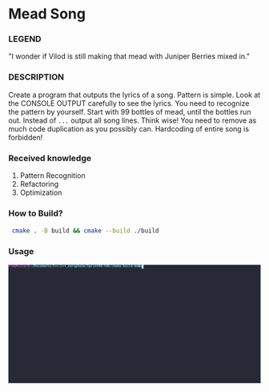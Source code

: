 # Mead Song

### LEGEND

"I wonder if Vilod is still making that mead with Juniper Berries mixed in."

### DESCRIPTION

Create a program that outputs the lyrics of a song. Pattern is simple. Look at the CONSOLE
OUTPUT carefully to see the lyrics. You need to recognize the pattern by yourself.
Start with 99 bottles of mead, until the bottles run out. Instead of `...` output all song
lines. Think wise! You need to remove as much code duplication as you possibly can.
Hardcoding of entire song is forbidden!

### Received knowledge
1. Pattern Recognition
2. Refactoring
3. Optimization

### How to Build?
```bash
 cmake . -B build && cmake --build ./build
 ```

### Usage
![Usage](.local/usage.svg)